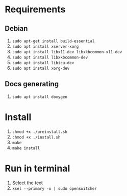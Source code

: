 
# Requirements

## Debian
1. `sudo apt-get install build-essential`
2. `sudo apt install xserver-xorg`
3. `sudo apt install libx11-dev libxkbcommon-x11-dev`
4. `sudo apt install libxkbcommon-dev`
5. `sudo apt install libicu-dev`
6. `sudo apt install xorg-dev` 

## Docs generating
1.  `sudo apt install doxygen`

# Install
1.  `chmod +x ./preinstall.sh`
2.  `chmod +x ./install.sh`
3.  `make`
4.  `make install`

# Run in terminal
1. Select the text
2.  `xsel --primary -o | sudo openswitcher`

 